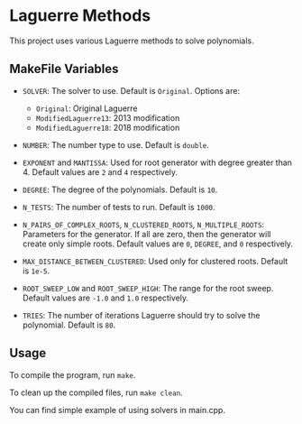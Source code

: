 # Laguerre Methods

This project uses various Laguerre methods to solve polynomials.

## MakeFile Variables

- `SOLVER`: The solver to use. Default is `Original`. Options are:

  - `Original`: Original Laguerre
  - `ModifiedLaguerre13`: 2013 modification
  - `ModifiedLaguerre18`: 2018 modification
- `NUMBER`: The number type to use. Default is `double`.
- `EXPONENT` and `MANTISSA`: Used for root generator with degree greater than 4. Default values are `2` and `4` respectively.
- `DEGREE`: The degree of the polynomials. Default is `10`.
- `N_TESTS`: The number of tests to run. Default is `1000`.
- `N_PAIRS_OF_COMPLEX_ROOTS`, `N_CLUSTERED_ROOTS`, `N_MULTIPLE_ROOTS`: Parameters for the generator. If all are zero, then the generator will create only simple roots. Default values are `0`, `DEGREE`, and `0` respectively.
- `MAX_DISTANCE_BETWEEN_CLUSTERED`: Used only for clustered roots. Default is `1e-5`.
- `ROOT_SWEEP_LOW` and `ROOT_SWEEP_HIGH`: The range for the root sweep. Default values are `-1.0` and `1.0` respectively.
- `TRIES`: The number of iterations Laguerre should try to solve the polynomial. Default is `80`.

## Usage

To compile the program, run `make`.

To clean up the compiled files, run `make clean`.

You can find simple example of using solvers in main.cpp.
